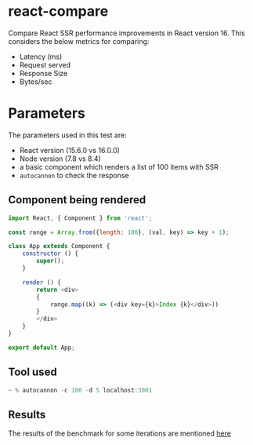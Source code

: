 # react-compare
Compare React SSR performance improvements in React version 16. This considers the below metrics for comparing:

- Latency (ms)
- Request served
- Response Size
- Bytes/sec

# Parameters
The parameters used in this test are:
- React version (15.6.0 vs 16.0.0)
- Node version (7.8 vs 8.4)
- a basic component which renders a list of 100 items with SSR
- `autocannon` to check the response

## Component being rendered
```javascript
import React, { Component } from 'react';

const range = Array.from({length: 100}, (val, key) => key + 1);

class App extends Component {
    constructor () {
        super();
    }

    render () {
        return <div>
        {
            range.map((k) => (<div key={k}>Index {k}</div>))
        }
        </div>
    }
}

export default App;
```

## Tool used
```javascript
~ % autocannon -c 100 -d 5 localhost:3001
```

## Results
The results of the benchmark for some iterations are mentioned [here](https://github.com/addityasingh/react-compare/blob/master/perf/results.md)
